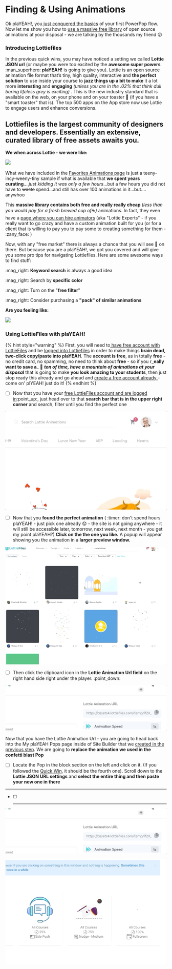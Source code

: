 # Finding & Using Animations

Ok plaYEAH!, you[ just conquered the basics](../instant-super-powers/quick-wins.md#start-powerpoppin) of your first PowerPop flow. Now let me show you how to [use a massive free library](https://lottiefiles.com/) of open source animations at your disposal - we are talking by the thousands my friend 😲

### Introducing Lottiefiles

In the previous quick wins, you may have noticed a setting we called **Lottie JSON url** (or maybe you were too excited by the **awesome super powers** :man\_superhero: **plaYEAH!** is going to give you). Lottie is an open source animation file format that’s tiny, high quality, interactive and **the perfect solution** to use inside your course to **jazz things up a bit to make** it a lot more **interesting** and **engaging** _(unless you are in the .02% that think dull boring lifeless grey is exciting)_ . This is the new industry standard that is available on the web, on your phone and on your toaster :bread: (if you have a "smart toaster" that is). The top 500 apps on the App store now use Lottie to engage users and enhance conversions.&#x20;

## Lottiefiles is the largest community of designers and developers. Essentially an extensive, curated library of free assets awaits you.

**We when across Lottie - we were like:**

![](https://media.giphy.com/media/tBb19eTTI6Kgj44KtmE/giphy.gif)



What we have included in the [Favorites Animations page](https://powerups.thinkific.com/pages/playeah-power-pop-favs) is just a teeny-incy-weeny-tiny sample if what is available that **we spent years curating**...._just kidding it was only a few hours_...but a few hours you did not have to ~~waste~~ spend...and still has over 100 animations in it...but.... anywhoo



This **massive library contains both free and really really cheap** (_less than you would pay for a fresh brewed cup of_:coffee:_)_ animations. In fact, they even have a [page where you can hire animators](https://lottiefiles.com/marketplace/animators) (aka "Lottie Experts" - if you really want to go crazy and have a custom animation built for you (or for a client that is willing to pay you to pay some to creating something for them - :zany\_face: )

Now, with any "free market" there is always a chance that you will see :poop: on there. But because you are a plaYEAH!, we got you covered and will give you some pro tips for navigating Lottiefiles. Here are some awesome ways to find stuff:

:mag\_right: **Keyword search** is always a good idea

:mag\_right: Search by **specific color**

:mag\_right: Turn on the "**free filter**"

:mag\_right: Consider purchasing a **"pack" of similar animations**

**Are you feeling like:**

![](https://media.giphy.com/media/PPcJlSeCL6iWI/giphy.gif)

### **Using LottieFiles with plaYEAH!**

{% hint style="warning" %}
First, you will need to[ have free account with LottieFiles](https://lottiefiles.com/getting-started) and be [logged into Lottiefiles](https://lottiefiles.com/getting-started) in order to make things **brain dead, two-click copy/paste into plaYEAH**. The **account is free**, as in totally **free** - no credit card, no spamming, no need to think about **free** - so if you r_**eally want to save a**_ :poop: _**ton of time, have a mountain of animations at your disposal**_ that is going to make **you look amazing to your students**, then just stop ready this already and go ahead and [create a free account already ](https://lottiefiles.com/getting-started)- come on' plYEAH! just do it!
{% endhint %}

* [ ] Now that you have your [free LottieFiles account and are logged in](https://lottiefiles.com/getting-started):point\_up:, just head over to that **search bar that is in the upper right corner** and search, filter until you find the perfect one

![](<../.gitbook/assets/Feb-11-2021 16-46-47.gif>)

* [ ] Now that you **found the perfect animation** ( :timer: don't spend hours plaYEAH! - just pick one already :worried: - the site is not going anywhere - it will still be accessible later, tomorrow, next week, next month - you get my point plaYEAH?) **Click on the the one you like.** A popup will appear showing you the animation in a **larger preview window.**

![](<../.gitbook/assets/Feb-11-2021 16-49-34.gif>)

* [ ] Then click the clipboard icon in the **Lottie Animation Url field** on the right hand side right under the player. :point\_down:&#x20;

![](<../.gitbook/assets/Feb-11-2021 16-52-23.gif>)



Now that you have the Lottie Animation Url - you are going to head back into the My plaYEAH Pops page inside of Site Builder that we [created in the previous step](broken-reference). We are going to **replace the animation we used in the confetti blast Pop**

* [ ] Locate the Pop in the block section on the left and click on it. (If you followed the [Quick Win](../instant-super-powers/quick-wins.md#start-powerpoppin), it should be the fourth one). Scroll down to the **Lottie JSON URL settings** and **select the entire thing and then paste your new one in there**

****

* [ ] ****

![](<../.gitbook/assets/Feb-11-2021 16-52-23 (1).gif>)

![](<../.gitbook/assets/Feb-11-2021 17-01-22.gif>)

